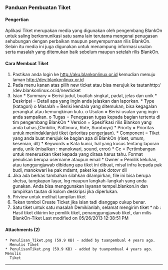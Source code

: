 ### Panduan Pembuatan Tiket
#### Pengertian
Aplikasi Tiket merupakan media yang digunakan oleh pengembang BlankOn untuk
saling berkomunikasi satu sama lain terutama mengenai penugasan sehubungan
dengan perbaikan maupun penyempurnaan rilis BlankOn. Selain itu media ini juga
digunakan untuk menampung informasi usulan serta masalah yang ditemukan baik
sebelum maupun setelah rilis BlankOn.
#### Cara Membuat Tiket
   1. Pastikan anda login ke ​http://aku.blankonlinux.or.id kemudian menuju
      laman ​http://dev.blankonlinux.or.id
   2. Pada menu kanan atas pilih new ticket atau bisa merujuk ke tautan ​http:/
      /dev.blankonlinux.or.id/newticket
   3. Isian
    * Summary = Berisi judul, buatlah singkat, padat, jelas dan unik
    * Deskripsi = Detail apa yang ingin anda jelaskan dan laporkan.
    * Type (katagori)
          o Masalah = Berisi kendala yang ditemukan, bisa kegagalan perangkat
            atau kemungkinan kutu.
          o Usulan = Berisi usulan yang ingin anda sampaikan.
          o Tugas = Penegasan tugas kepada bagian tertentu di tim pengembang
            BlankOn
    * Version = Spesifikasi rilis Blankon yang anda bahas,(Ombilin, Pattimura,
      Rote, Suroboyo)
    * Priorty = Prioritas untuk menindaklanjuti tiket (prioritas pengerjaan).
    * Component = Tiket yang anda buat merujuk ke bagian apa di BlankOn (riset,
      umum, kesenian, dll)
    * Keywords = Kata kunci, hal yang kusus tentang laporan anda, unik
      (misalkan : manokwari, sound, error)
    * Cc = Pertimbangan untuk meneruskan tiket kepada yang dirasa harus tahu.
      Format penulisan berupa username ataupun email
    * Owner = Pemilik keluhan, atau tanggungjawab dibidang apa tiket ini
      dibuat, misal infra kepada pak budi, manokwari ke pak mdamt, paket ke pak
      dotovr dll
   1. Jika ada berkas tambahan silahkan dilampirkan, file ini bisa berupa
      sketsa, tangkapan layar, log maupun langkah-langkah yang anda gunakan.
      Anda bisa menggunakan layanan tempel.blankon.in dan lampirkan tautan di
      kolom deskripsi jika diperlukan.
   2. Priview untuk melihat tampilan tiket
   3. Tekan tombol Create Ticket jika isian tadi dianggap cukup benar.
   4. Satu tiket untuk satu masalah
Demikianlah, selamat mengirim tiket
    * nb : Hasil tiket dikirim ke pemilik tiket, penanggungjawab tiket, dan
      milis BlankOn-Tiket
Last modified on 05/26/2013 12:38:51 PM
#### Attachments (2)
    * Penulisan_Tiket.png​ (59.9 KB) - added by tuanpembual 4 years ago.
      Menulis Tiket
    * PenulisanTiket.png​ (59.9 KB) - added by tuanpembual 4 years ago. Menulis
      Tiket

---
 
